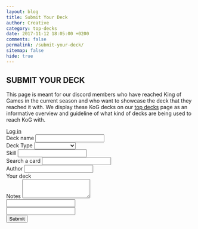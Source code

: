 ```yaml
---
layout: blog
title: Submit Your Deck
author: Creative
category: top-decks
date: 2017-11-12 18:05:00 +0200
comments: false
permalink: /submit-your-deck/
sitemap: false
hide: true
---
```


<!-- TODO: Change permalink to /top-decks/submit-your-deck/ but also adjust url BELOW and in the DLM DISCORD APP -->

<div id="season-end" class="hidden" data-date="{{site.season-end}}"></div>

<div class="section">
    <h2>SUBMIT YOUR DECK</h2>
    <p>This page is meant for our discord members who have reached King of Games in the current season and who want to showcase the deck that they reached it with. We display these KoG decks on our <a href="{{site.url}}/top-decks/">top decks</a> page as an informative overview and guideline of what kind of decks are being used to reach KoG with.</p>
    <p id="kog-status"></p>
    <a id="discord-login-button" class="btn btn-info" role="button" href="https://discordapp.com/api/oauth2/authorize?client_id=398290865556160513&redirect_uri={{site.url | url_encode}}%2Fsubmit-your-deck%2F&response_type=token&scope=identify">Log in</a>
</div>

<div class="section">
    <form class="deck-submission hidden" id="deck-sub-form" method="post" action="https://api.staticman.net/v2/entry/orctamer/duellinks/master">
        <div class="row">
            <div class="col-sm-5 left-side">
                <div class="form-group">
                    <label for="name">Deck name</label>
                    <input type="text" class="form-control" id="name" name="fields[name]">
                </div>
                <div class="form-group">
                    <label for="deckType">Deck Type</label>
                    <select class="form-control" id="deckType" name="fields[deckType]">
                        <option value=""></option>
                        {% assign tiers = site.data.tierlist %}
                        {% for tier in tiers %}
                            {% if tier.category != "Archive" %}
                                {% for type in tier.types %}
                                    <option value="{{type.id}}">{{type.display}}</option>
                                {% endfor %}
                            {% endif %}
                        {% endfor %}
                    </select>
                </div>
                <div class="form-group">
                    <label for="skill">Skill</label>
                    <input type="text" class="form-control" id="skill" name="fields[skill]">
                </div>
                <div class="form-group">
                    <label>Search a card</label>
                    <input type="text" class="form-control" data-bind="textInput: searchTerm">
                    <div id="deck" class="card-search">
                        <div id="cards" data-bind="foreach: filteredCards">
                            <div class="item" data-bind="attr: {'data-name': name}">
                                <a><img class="dcards" data-bind="attr: { src: $root.GetCardUrl(name) }" alt=""></a> 
                            </div>
                        </div>
                    </div>
                </div>
            </div>
            <div class="col-sm-7 right-side">
                <div class="form-group">
                    <label for="author">Author</label>
                    <input type="text" class="form-control" id="author" name="fields[author]">
                </div>
                <div class="form-group">
                    <label>Your deck</label>
                    <div id="deck-container">
                        <div id="deck">
                            <div id="cards" data-bind="foreach: selectedMainCards().sort(SortDeck)">
                                <div class="item" data-bind="attr: {'data-name': name, 'data-number': number}">
                                    <a><img class="dcards" data-bind="attr: { src: $root.GetCardUrl(name) }" alt=""></a>
                                </div>
                            </div>
                        </div>
                        <div id="deck" class="extra-deck">
                            <div id="cards" data-bind="foreach: selectedExtraCards().sort(SortDeck)">
                                <div class="item" data-bind="attr: {'data-name': name, 'data-number': number}">
                                    <a><img class="dcards" data-bind="attr: { src: $root.GetCardUrl(name) }" alt=""></a>
                                </div>
                            </div>
                        </div>
                    </div>
                </div>
            </div>
            <div class="form-group col-sm-12">
                <label for="notes">Notes</label>
                <textarea class="form-control" id="notes" name="fields[notes]" rows="3"></textarea>
            </div>
            <div class="form-group col-sm-12 hidden" data-bind="foreach: selectedMainCards">
                <input type="text" class="form-control" data-bind="attr: { name: 'fields[main' + $index() + ']', value: name}">
            </div>
            <div class="form-group col-sm-12 hidden" data-bind="foreach: selectedExtraCards">
                <input type="text" class="form-control" data-bind="attr: { name: 'fields[extra' + $index() + ']', value: name}">
            </div>
            <div class="form-group col-sm-1">
                <input type="button" id="SubmitDeck" class="btn btn-primary" value="Submit">
            </div>
        </div>
    </form>
    <div class="post-submission-wrapper">
        <span id="post-submit-message"></span>
    </div>
</div>